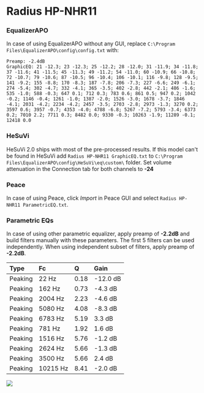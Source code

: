 # Radius HP-NHR11

### EqualizerAPO
In case of using EqualizerAPO without any GUI, replace `C:\Program Files\EqualizerAPO\config\config.txt`
with:
```
Preamp: -2.4dB
GraphicEQ: 21 -12.3; 23 -12.3; 25 -12.2; 28 -12.0; 31 -11.9; 34 -11.8; 37 -11.6; 41 -11.5; 45 -11.3; 49 -11.2; 54 -11.0; 60 -10.9; 66 -10.8; 72 -10.7; 79 -10.6; 87 -10.5; 96 -10.4; 106 -10.1; 116 -9.8; 128 -9.5; 141 -9.2; 155 -8.8; 170 -8.3; 187 -7.8; 206 -7.3; 227 -6.6; 249 -6.1; 274 -5.4; 302 -4.7; 332 -4.1; 365 -3.5; 402 -2.8; 442 -2.1; 486 -1.6; 535 -1.0; 588 -0.3; 647 0.1; 712 0.3; 783 0.6; 861 0.5; 947 0.2; 1042 -0.2; 1146 -0.4; 1261 -1.0; 1387 -2.0; 1526 -3.0; 1678 -3.7; 1846 -4.1; 2031 -4.2; 2234 -4.2; 2457 -3.5; 2703 -2.8; 2973 -1.3; 3270 0.2; 3597 0.6; 3957 -0.7; 4353 -4.0; 4788 -6.8; 5267 -7.2; 5793 -3.4; 6373 0.2; 7010 2.2; 7711 0.3; 8482 0.0; 9330 -0.3; 10263 -1.9; 11289 -0.1; 12418 0.0
```

### HeSuVi
HeSuVi 2.0 ships with most of the pre-processed results. If this model can't be found in HeSuVi add
`Radius HP-NHR11 GraphicEQ.txt` to `C:\Program Files\EqualizerAPO\config\HeSuVi\eq\custom\` folder.
Set volume attenuation in the Connection tab for both channels to **-24**

### Peace
In case of using Peace, click *Import* in Peace GUI and select `Radius HP-NHR11 ParametricEQ.txt`.

### Parametric EQs
In case of using other parametric equalizer, apply preamp of **-2.2dB** and build filters manually
with these parameters. The first 5 filters can be used independently.
When using independent subset of filters, apply preamp of **-2.2dB**.

| Type    | Fc       |    Q | Gain     |
|:--------|:---------|:-----|:---------|
| Peaking | 22 Hz    | 0.18 | -12.0 dB |
| Peaking | 162 Hz   | 0.73 | -4.3 dB  |
| Peaking | 2004 Hz  | 2.23 | -4.6 dB  |
| Peaking | 5080 Hz  | 4.08 | -8.3 dB  |
| Peaking | 6783 Hz  | 5.19 | 3.3 dB   |
| Peaking | 781 Hz   | 1.92 | 1.6 dB   |
| Peaking | 1516 Hz  | 5.76 | -1.2 dB  |
| Peaking | 2624 Hz  | 5.66 | -1.3 dB  |
| Peaking | 3500 Hz  | 5.66 | 2.4 dB   |
| Peaking | 10215 Hz | 8.41 | -2.0 dB  |

![](https://raw.githubusercontent.com/jaakkopasanen/AutoEq/master/results/innerfidelity/sbaf-serious/Radius%20HP-NHR11/Radius%20HP-NHR11.png)